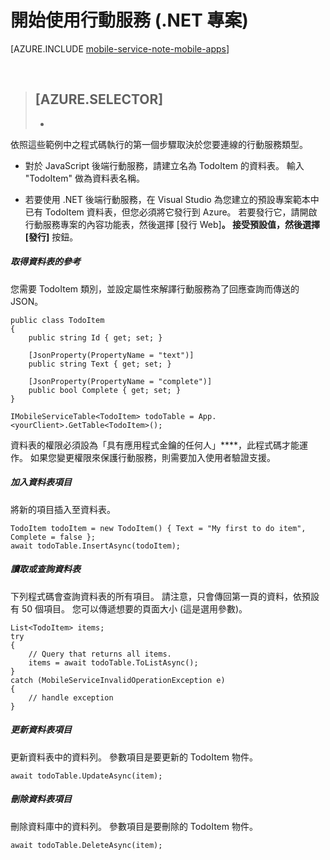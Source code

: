 <properties
    pageTitle="開始使用 Visual Studio.NET 行動服務專案 (連接服務) | Microsoft Azure"
    description="如何在 Visual Studio .NET 專案中開始使用 Azure 行動服務"
    services="mobile-services"
    documentationCenter=""
    authors="TomArcher"
    manager="douge"
    editor=""/>

<tags
    ms.service="mobile-services"
    ms.workload="mobile"
    ms.tgt_pltfrm="vs-getting-started"
    ms.devlang="dotnet"
    ms.topic="article"
    ms.date="09/17/2015"
    ms.author="tarcher"/>


# 開始使用行動服務 (.NET 專案)

[AZURE.INCLUDE [mobile-service-note-mobile-apps](../../includes/mobile-services-note-mobile-apps.md)]

&nbsp;


> [AZURE.SELECTOR]
> - 
> - 

依照這些範例中之程式碼執行的第一個步驟取決於您要連線的行動服務類型。

- 對於 JavaScript 後端行動服務，請建立名為 TodoItem 的資料表。  輸入 "TodoItem" 做為資料表名稱。

- 若要使用 .NET 後端行動服務，在 Visual Studio 為您建立的預設專案範本中已有 TodoItem 資料表，但您必須將它發行到 Azure。 若要發行它，請開啟行動服務專案的內容功能表，然後選擇 [發行 Web]****。 接受預設值，然後選擇 [發行]**** 按鈕。

##### 取得資料表的參考

您需要 TodoItem 類別，並設定屬性來解譯行動服務為了回應查詢而傳送的 JSON。

    public class TodoItem
    {
        public string Id { get; set; }
    
        [JsonProperty(PropertyName = "text")]
        public string Text { get; set; }
    
        [JsonProperty(PropertyName = "complete")]
        public bool Complete { get; set; }
    }
    
    IMobileServiceTable<TodoItem> todoTable = App.<yourClient>.GetTable<TodoItem>();

資料表的權限必須設為「具有應用程式金鑰的任何人」****，此程式碼才能運作。 如果您變更權限來保護行動服務，則需要加入使用者驗證支援。

##### 加入資料表項目

將新的項目插入至資料表。

    TodoItem todoItem = new TodoItem() { Text = "My first to do item", Complete = false };
    await todoTable.InsertAsync(todoItem);

##### 讀取或查詢資料表

下列程式碼會查詢資料表的所有項目。 請注意，只會傳回第一頁的資料，依預設有 50 個項目。 您可以傳遞想要的頁面大小 (這是選用參數)。

    List<TodoItem> items;
    try
    {
        // Query that returns all items.
        items = await todoTable.ToListAsync();
    }
    catch (MobileServiceInvalidOperationException e)
    {
        // handle exception
    }

##### 更新資料表項目

更新資料表中的資料列。 參數項目是要更新的 TodoItem 物件。

    await todoTable.UpdateAsync(item);

##### 刪除資料表項目

刪除資料庫中的資料列。 參數項目是要刪除的 TodoItem 物件。

    await todoTable.DeleteAsync(item);








